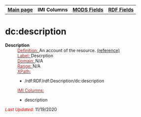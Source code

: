 <!DOCTYPE html>
<html>

<body>
<table style="width:100%">
  <tr>
    <th><a href="index.md">Main page</a></th>
	<th>IMI Columns</th>
    <th><a href="MODS.md">MODS Fields</a></th>
    <th><a href="#">RDF Fields</a></th>
  </tr>
</table>



<h1>dc:description</h1>
<dl>
  <dt><b>Description</b></dt>
  <dd><ins><font color="brown">Definition: </font></ins>An account of the resource. <a href="http://purl.org/dc/terms/description">(reference)</a></dd>
  <dd><ins><font color="brown">Label: </font></ins>Descrption</dd>
  <dd><ins><font color="brown">Domain: </font></ins> N/A</dd>
  <dd><ins><font color="brown">Range: </font></ins> N/A</dd>
  <dd><ins><font color="brown">XPath:</font></ins>
	<ul>
		<li>/rdf:RDF/rdf:Description/dc:description</li>
	</ul>
  </dd>
  <dd><ins><font color="brown">IMI Columns: </font></ins>
	<ul>
		<li>description</li>
		</ul>
	</dd>
	<p><font color="red"><i>Last Updated: </i></font>11/19/2020</p>
</dl>

</body>
</html>
